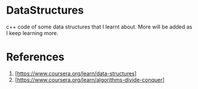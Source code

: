# DataStructures

c++ code of some data structures that I learnt about. More will be added as I keep learning more.

# References

1. [https://www.coursera.org/learn/data-structures]
2. [https://www.coursera.org/learn/algorithms-divide-conquer]
